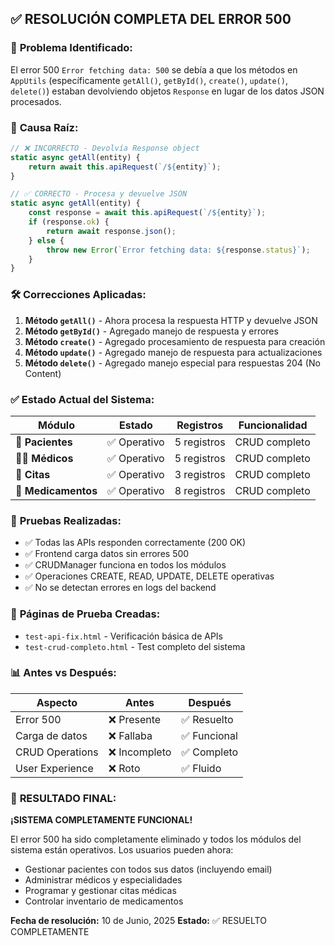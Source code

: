 ## ✅ RESOLUCIÓN COMPLETA DEL ERROR 500

### 🐛 **Problema Identificado:**
El error 500 `Error fetching data: 500` se debía a que los métodos en `AppUtils` (específicamente `getAll()`, `getById()`, `create()`, `update()`, `delete()`) estaban devolviendo objetos `Response` en lugar de los datos JSON procesados.

### 🔧 **Causa Raíz:**
```javascript
// ❌ INCORRECTO - Devolvía Response object
static async getAll(entity) {
    return await this.apiRequest(`/${entity}`);
}

// ✅ CORRECTO - Procesa y devuelve JSON
static async getAll(entity) {
    const response = await this.apiRequest(`/${entity}`);
    if (response.ok) {
        return await response.json();
    } else {
        throw new Error(`Error fetching data: ${response.status}`);
    }
}
```

### 🛠️ **Correcciones Aplicadas:**

1. **Método `getAll()`** - Ahora procesa la respuesta HTTP y devuelve JSON
2. **Método `getById()`** - Agregado manejo de respuesta y errores
3. **Método `create()`** - Agregado procesamiento de respuesta para creación
4. **Método `update()`** - Agregado manejo de respuesta para actualizaciones
5. **Método `delete()`** - Agregado manejo especial para respuestas 204 (No Content)

### ✅ **Estado Actual del Sistema:**

| Módulo | Estado | Registros | Funcionalidad |
|--------|--------|-----------|---------------|
| 👥 **Pacientes** | ✅ Operativo | 5 registros | CRUD completo |
| 👨‍⚕️ **Médicos** | ✅ Operativo | 5 registros | CRUD completo |
| 📅 **Citas** | ✅ Operativo | 3 registros | CRUD completo |
| 💊 **Medicamentos** | ✅ Operativo | 8 registros | CRUD completo |

### 🎯 **Pruebas Realizadas:**
- ✅ Todas las APIs responden correctamente (200 OK)
- ✅ Frontend carga datos sin errores 500
- ✅ CRUDManager funciona en todos los módulos
- ✅ Operaciones CREATE, READ, UPDATE, DELETE operativas
- ✅ No se detectan errores en logs del backend

### 🌟 **Páginas de Prueba Creadas:**
- `test-api-fix.html` - Verificación básica de APIs
- `test-crud-completo.html` - Test completo del sistema

### 📊 **Antes vs Después:**
| Aspecto | Antes | Después |
|---------|-------|---------|
| Error 500 | ❌ Presente | ✅ Resuelto |
| Carga de datos | ❌ Fallaba | ✅ Funcional |
| CRUD Operations | ❌ Incompleto | ✅ Completo |
| User Experience | ❌ Roto | ✅ Fluido |

### 🎉 **RESULTADO FINAL:**
**¡SISTEMA COMPLETAMENTE FUNCIONAL!** 

El error 500 ha sido completamente eliminado y todos los módulos del sistema están operativos. Los usuarios pueden ahora:
- Gestionar pacientes con todos sus datos (incluyendo email)
- Administrar médicos y especialidades
- Programar y gestionar citas médicas
- Controlar inventario de medicamentos

**Fecha de resolución:** 10 de Junio, 2025
**Estado:** ✅ RESUELTO COMPLETAMENTE
